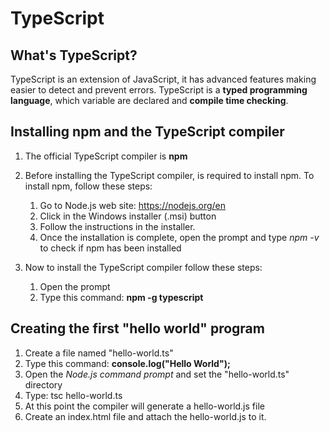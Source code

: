 # TypeScript

## What's TypeScript?
TypeScript is an extension of JavaScript, it has advanced features making easier to detect and prevent errors. TypeScript is a **typed programming language**, which variable are declared and **compile time checking**.

## Installing npm and the TypeScript compiler

1. The official TypeScript compiler is **npm**

2. Before installing the TypeScript compiler, is required to install npm. To install npm, follow these steps:
    1. Go to Node.js web site: https://nodejs.org/en
    2. Click in the Windows installer (.msi) button
    3. Follow the instructions in the installer.
    4. Once the installation is complete, open the prompt and type *npm -v* to check if npm has been installed

3. Now to install the TypeScript compiler follow these steps:
    1. Open the prompt
    2. Type this command: **npm -g typescript**

## Creating the first "hello world" program

1. Create a file named "hello-world.ts"
2. Type this command: **console.log("Hello World");**
3. Open the *Node.js command prompt* and set the "hello-world.ts" directory
4. Type: tsc hello-world.ts
5. At this point the compiler will generate a hello-world.js file
6. Create an index.html file and attach the hello-world.js to it.

<!--
# TypeScript
## Creating the first "hello world" program
----------------------------------------------

# TypeScript
## What's TypeScript?
## Installing npm and the TypeScript compiler
## Creating the first "hello world" program
-->